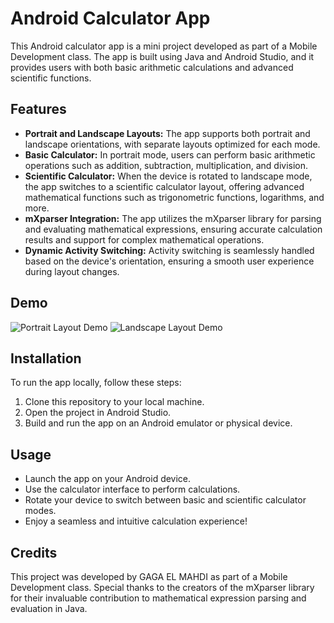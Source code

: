 # Android Calculator App

This Android calculator app is a mini project developed as part of a Mobile Development class. The app is built using Java and Android Studio, and it provides users with both basic arithmetic calculations and advanced scientific functions.

## Features

- **Portrait and Landscape Layouts:** The app supports both portrait and landscape orientations, with separate layouts optimized for each mode.
- **Basic Calculator:** In portrait mode, users can perform basic arithmetic operations such as addition, subtraction, multiplication, and division.
- **Scientific Calculator:** When the device is rotated to landscape mode, the app switches to a scientific calculator layout, offering advanced mathematical functions such as trigonometric functions, logarithms, and more.
- **mXparser Integration:** The app utilizes the mXparser library for parsing and evaluating mathematical expressions, ensuring accurate calculation results and support for complex mathematical operations.
- **Dynamic Activity Switching:** Activity switching is seamlessly handled based on the device's orientation, ensuring a smooth user experience during layout changes.

## Demo

![Portrait Layout Demo](link-to-portrait-demo-image)
![Landscape Layout Demo](link-to-landscape-demo-image)

## Installation

To run the app locally, follow these steps:

1. Clone this repository to your local machine.
2. Open the project in Android Studio.
3. Build and run the app on an Android emulator or physical device.

## Usage

- Launch the app on your Android device.
- Use the calculator interface to perform calculations.
- Rotate your device to switch between basic and scientific calculator modes.
- Enjoy a seamless and intuitive calculation experience!

## Credits

This project was developed by GAGA EL MAHDI as part of a Mobile Development class. Special thanks to the creators of the mXparser library for their invaluable contribution to mathematical expression parsing and evaluation in Java.
